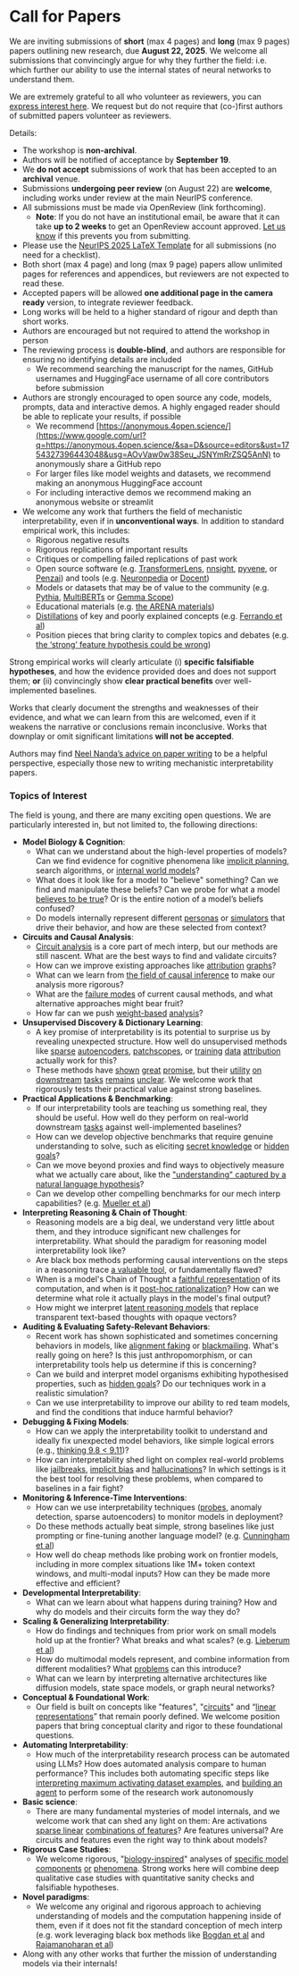 # Call for Papers
We are inviting submissions of **short** (max 4 pages) and **long** (max 9 pages) papers outlining new research, due **August 22, 2025**. We welcome all submissions that convincingly argue for why they further the field: i.e. which further our ability to use the internal states of neural networks to understand them. 

We are extremely grateful to all who volunteer as reviewers, you can [express interest here](https://www.google.com/url?q=https://docs.google.com/forms/d/e/1FAIpQLSdiw1SJllzoTz_nqzDTzTOGb9DV3W_truQyh-WvYj_QGIi7Mg/viewform?usp%3Ddialog&sa=D&source=editors&ust=1754327396439359&usg=AOvVaw2TG95r9PCW0x7sk9LHt4t3). We request but do not require that (co-)first authors of submitted papers volunteer as reviewers. 

Details: 
* The workshop is **non-archival**.
* Authors will be notified of acceptance by **September 19**.
* We **do not accept** submissions of work that has been accepted to an **archival** venue.
* Submissions **undergoing peer review** (on August 22) are **welcome**, including works under review at the main NeurIPS conference.
* All submissions must be made via OpenReview (link forthcoming).
  * **Note**: If you do not have an institutional email, be aware that it can take **up to 2 weeks** to get an OpenReview account approved. [Let us know](mailto:neurips2025@mechinterpworkshop.com) if this prevents you from submitting.
* Please use the [NeurIPS 2025 LaTeX Template](https://www.google.com/url?q=https://media.neurips.cc/Conferences/NeurIPS2025/Styles.zip&sa=D&source=editors&ust=1754327396441279&usg=AOvVaw1CVt0ltCukpYGNZOpJcZlg) for all submissions (no need for a checklist).
* Both short (max 4 page) and long (max 9 page) papers allow unlimited pages for references and appendices, but reviewers are not expected to read these.
* Accepted papers will be allowed **one additional page in the camera ready** version, to integrate reviewer feedback.
* Long works will be held to a higher standard of rigour and depth than short works.
* Authors are encouraged but not required to attend the workshop in person
* The reviewing process is **double-blind**, and authors are responsible for ensuring no identifying details are included
  * We recommend searching the manuscript for the names, GitHub usernames and HuggingFace username of all core contributors before submission
* Authors are strongly encouraged to open source any code, models, prompts, data and interactive demos. A highly engaged reader should be able to replicate your results, if possible
  * We recommend [https://anonymous.4open.science/](https://www.google.com/url?q=https://anonymous.4open.science/&sa=D&source=editors&ust=1754327396443048&usg=AOvVaw0w38Seu_JSNYmRrZSQ5AnN) to anonymously share a GitHub repo
  * For larger files like model weights and datasets, we recommend making an anonymous HuggingFace account
  * For including interactive demos we recommend making an anonymous website or streamlit
* We welcome any work that furthers the field of mechanistic interpretability, even if in **unconventional ways**. In addition to standard empirical work, this includes:
  * Rigorous negative results
  * Rigorous replications of important results
  * Critiques or compelling failed replications of past work
  * Open source software (e.g. [TransformerLens](https://www.google.com/url?q=https://github.com/neelnanda-io/TransformerLens&sa=D&source=editors&ust=1754327396444016&usg=AOvVaw0vjGiNM7hFD2uK0w2hPMgF), [nnsight](https://www.google.com/url?q=https://github.com/ndif-team/nnsight&sa=D&source=editors&ust=1754327396444114&usg=AOvVaw1nirbIDgzcITnEyoSyehmr), [pyvene](https://www.google.com/url?q=https://github.com/stanfordnlp/pyvene/tree/main/pyvene/models/mlp&sa=D&source=editors&ust=1754327396444207&usg=AOvVaw3IAzZLPTRgZ6H3acplxbmK), or [Penzai](https://www.google.com/url?q=https://github.com/google-deepmind/penzai&sa=D&source=editors&ust=1754327396444310&usg=AOvVaw1g2yuyE4sj4YPOoCBZswJQ)) and tools (e.g. [Neuronpedia](https://www.google.com/url?q=http://neuronpedia.org&sa=D&source=editors&ust=1754327396444423&usg=AOvVaw0nlPX3SlmfevcXFgekAEqz) or [Docent](https://www.google.com/url?q=https://transluce.org/introducing-docent&sa=D&source=editors&ust=1754327396444522&usg=AOvVaw1a_sKnyxFkKFkhHAPbkFo2))
  * Models or datasets that may be of value to the community (e.g. [Pythia](https://www.google.com/url?q=https://arxiv.org/abs/2304.01373&sa=D&source=editors&ust=1754327396444818&usg=AOvVaw0VRAmc1b4RcW5ziQYJ-2aF), [MultiBERTs](https://www.google.com/url?q=https://arxiv.org/abs/2106.16163&sa=D&source=editors&ust=1754327396444947&usg=AOvVaw0xCE7FXDG7c0Wa6QaPuUk0) or [Gemma Scope](https://www.google.com/url?q=https://arxiv.org/abs/2408.05147&sa=D&source=editors&ust=1754327396445057&usg=AOvVaw3lNVNGPMTouU7z5AkuYHO-))
  * Educational materials (e.g. [the ARENA materials](https://www.google.com/url?q=https://arena3-chapter1-transformer-interp.streamlit.app/&sa=D&source=editors&ust=1754327396445330&usg=AOvVaw0Cd6Ta-_aAOsdYfe1jru-O))
  * [Distillations](https://www.google.com/url?q=https://distill.pub/2017/research-debt/&sa=D&source=editors&ust=1754327396445569&usg=AOvVaw23mR0Dtr9x-PjlOhgI03-4) of key and poorly explained concepts (e.g. [Ferrando et al](https://www.google.com/url?q=https://arxiv.org/abs/2405.00208&sa=D&source=editors&ust=1754327396445817&usg=AOvVaw0KRGpITTcDAsueS_8Y0Byr))
  * Position pieces that bring clarity to complex topics and debates (e.g. [the ‘strong’ feature hypothesis could be wrong](https://www.google.com/url?q=https://www.alignmentforum.org/posts/tojtPCCRpKLSHBdpn/the-strong-feature-hypothesis-could-be-wrong&sa=D&source=editors&ust=1754327396446138&usg=AOvVaw2vvTcUDFi_BfpvGoLUbw6M))

Strong empirical works will clearly articulate (i) **specific falsifiable hypotheses**, and how the evidence provided does and does not support them; **or** (ii) convincingly show **clear practical benefits** over well-implemented baselines. 

Works that clearly document the strengths and weaknesses of their evidence, and what we can learn from this are welcomed, even if it weakens the narrative or conclusions remain inconclusive. Works that downplay or omit significant limitations **will not be accepted**. 

Authors may find [Neel Nanda’s advice on paper writing](https://www.google.com/url?q=https://www.alignmentforum.org/posts/eJGptPbbFPZGLpjsp/highly-opinionated-advice-on-how-to-write-ml-papers&sa=D&source=editors&ust=1754327396447815&usg=AOvVaw11KO4leAYlOdAZ99isWIwJ) to be a helpful perspective, especially those new to writing mechanistic interpretability papers. 
### Topics of Interest
The field is young, and there are many exciting open questions. We are particularly interested in, but not limited to, the following directions: 
* **Model Biology & Cognition**:
  * What can we understand about the high-level properties of models? Can we find evidence for cognitive phenomena like [implicit planning](https://www.google.com/url?q=https://transformer-circuits.pub/2025/attribution-graphs/biology.html%23dives-poems&sa=D&source=editors&ust=1754327396449075&usg=AOvVaw0AIzVMGAfVjoOMLO_OccpU), search algorithms, or [internal world models](https://www.google.com/url?q=https://arxiv.org/abs/2210.13382&sa=D&source=editors&ust=1754327396449319&usg=AOvVaw363JIBLnb7uzop_0DtZPq0)?
  * What does it look like for a model to "believe" something? Can we find and manipulate these beliefs? Can we probe for what a model [believes to be true](https://www.google.com/url?q=https://arxiv.org/abs/2310.06824&sa=D&source=editors&ust=1754327396449688&usg=AOvVaw36BbTIPZX9NXK3ivClvkbl)? Or is the entire notion of a model’s beliefs confused?
  * Do models internally represent different [personas](https://www.google.com/url?q=https://arxiv.org/abs/2406.12094&sa=D&source=editors&ust=1754327396449912&usg=AOvVaw12IMuVf1Wis2KcJrc9tQca) or [simulators](https://www.google.com/url?q=https://www.nature.com/articles/s41586-023-06647-8&sa=D&source=editors&ust=1754327396449999&usg=AOvVaw04txw81BF6UYsqp1VtUniw) that drive their behavior, and how are these selected from context?
* **Circuits and Causal Analysis**:
  * [Circuit analysis](https://www.google.com/url?q=https://distill.pub/2020/circuits/zoom-in/&sa=D&source=editors&ust=1754327396450372&usg=AOvVaw0mswHH-0C3VDhi0RBegtjl) is a core part of mech interp, but our methods are still nascent. What are the best ways to find and validate circuits?
  * How can we improve existing approaches like [attribution](https://www.google.com/url?q=https://arxiv.org/abs/2406.11944&sa=D&source=editors&ust=1754327396450921&usg=AOvVaw3o45br01_wVVsijhn-BEZa) [graphs](https://www.google.com/url?q=https://transformer-circuits.pub/2025/attribution-graphs/methods.html&sa=D&source=editors&ust=1754327396451105&usg=AOvVaw03D83iDKLrzU3nHvHMIZE5)?
  * What can we learn from [the field of causal inference](https://www.google.com/url?q=https://arxiv.org/abs/2407.04690&sa=D&source=editors&ust=1754327396451300&usg=AOvVaw1Eu0xqNJUL56Vl02V3Uqru) to make our analysis more rigorous?
  * What are the [failure modes](https://www.google.com/url?q=https://arxiv.org/abs/2307.15771&sa=D&source=editors&ust=1754327396451461&usg=AOvVaw1PV5g82PmVTtjt3UTn_rZr) of current causal methods, and what alternative approaches might bear fruit?
  * How far can we push [weight-based](https://www.google.com/url?q=https://arxiv.org/abs/2301.05217&sa=D&source=editors&ust=1754327396451689&usg=AOvVaw3Ml6Iq0z6CUu3uUcdfX9J5) [analysis](https://www.google.com/url?q=https://arxiv.org/abs/2410.08417&sa=D&source=editors&ust=1754327396451822&usg=AOvVaw1RS6cgH3antVFXLz819N6M)?
* **Unsupervised Discovery & Dictionary Learning**:
  * A key promise of interpretability is its potential to surprise us by revealing unexpected structure. How well do unsupervised methods like [sparse](https://www.google.com/url?q=https://arxiv.org/abs/2103.15949&sa=D&source=editors&ust=1754327396452493&usg=AOvVaw0_jLkNz5Cx8lRYBHVRjD4m) [autoencoders](https://www.google.com/url?q=https://transformer-circuits.pub/2023/monosemantic-features&sa=D&source=editors&ust=1754327396452644&usg=AOvVaw1aYcsTiLa-2up0-G2xdlvn), [patch](https://www.google.com/url?q=https://arxiv.org/abs/2401.06102&sa=D&source=editors&ust=1754327396452716&usg=AOvVaw2Dzx6bmeg8v5ZeSn_x1YqC)[scopes](https://www.google.com/url?q=https://arxiv.org/abs/2403.10949v2&sa=D&source=editors&ust=1754327396452763&usg=AOvVaw0wpbK3CpumkNdi4H2zgl0w), or [training](https://www.google.com/url?q=https://proceedings.mlr.press/v70/koh17a?ref%3Dhttps://githubhelp.com&sa=D&source=editors&ust=1754327396452851&usg=AOvVaw1Wio2xYlOYCIIZWu5SCcnn) [data](https://www.google.com/url?q=https://arxiv.org/abs/2308.03296&sa=D&source=editors&ust=1754327396452923&usg=AOvVaw2Q1ACAnpjSqlIrNSaFBFQQ) [attribution](https://www.google.com/url?q=https://arxiv.org/abs/2205.11482&sa=D&source=editors&ust=1754327396453001&usg=AOvVaw0uns_kY4vwWG4p2w-fNsyd) actually work for this?
  * These methods have [shown](https://www.google.com/url?q=https://transformer-circuits.pub/2024/scaling-monosemanticity/index.html&sa=D&source=editors&ust=1754327396453228&usg=AOvVaw0WbvPYZdv2PNxLHvmZdr5t) [great](https://www.google.com/url?q=https://transformer-circuits.pub/2025/attribution-graphs/biology.html&sa=D&source=editors&ust=1754327396453318&usg=AOvVaw0JeUkam6FUL84eGzyRB-CR) [promise](https://www.google.com/url?q=https://arxiv.org/abs/2503.10965&sa=D&source=editors&ust=1754327396453390&usg=AOvVaw1Uu5WQTjVm8JIgvyS4cVrc), but their [utility](https://www.google.com/url?q=https://arxiv.org/abs/2502.16681&sa=D&source=editors&ust=1754327396453467&usg=AOvVaw2mxhPYSOrzXrnOqS8hR5pD) [on](https://www.google.com/url?q=https://www.tilderesearch.com/blog/sieve&sa=D&source=editors&ust=1754327396453531&usg=AOvVaw05DGxl6QUctWu-oMniZxsO) [downstream](https://www.google.com/url?q=https://arxiv.org/abs/2501.17148&sa=D&source=editors&ust=1754327396453596&usg=AOvVaw3i19mKQAckZGSBnw9jXdPP) [tasks](https://www.google.com/url?q=https://transformer-circuits.pub/2024/features-as-classifiers/index.html&sa=D&source=editors&ust=1754327396453689&usg=AOvVaw2NH9umIkK9hxH81BLKn24r) [remains](https://www.google.com/url?q=https://arxiv.org/abs/2502.04382&sa=D&source=editors&ust=1754327396453752&usg=AOvVaw1bAuYMxkghq0MK1dgNS23i) [unclear](https://www.google.com/url?q=https://www.alignmentforum.org/posts/4uXCAJNuPKtKBsi28/negative-results-for-saes-on-downstream-tasks&sa=D&source=editors&ust=1754327396453843&usg=AOvVaw1UOAY76TpI8DnP0LVrkxi9). We welcome work that rigorously tests their practical value against strong baselines.
* **Practical Applications & Benchmarking**:
  * If our interpretability tools are teaching us something real, they should be useful. How well do they perform on real-world downstream [tasks](https://www.google.com/url?q=https://www.lesswrong.com/posts/wGRnzCFcowRCrpX4Y/downstream-applications-as-validation-of-interpretability&sa=D&source=editors&ust=1754327396454479&usg=AOvVaw27KwSDcpJQGSe9wL6gd0ym) against well-implemented baselines?
  * How can we develop objective benchmarks that require genuine understanding to solve, such as eliciting [secret knowledge](https://www.google.com/url?q=https://arxiv.org/abs/2505.14352&sa=D&source=editors&ust=1754327396454765&usg=AOvVaw0Lv3sXBUusTCoF6ufNFAO6) or [hidden goals](https://www.google.com/url?q=https://arxiv.org/abs/2503.10965&sa=D&source=editors&ust=1754327396454839&usg=AOvVaw2TFoXTTet2iyw2VrINe1Y9)?
  * Can we move beyond proxies and find ways to objectively measure what we actually care about, like the ["understanding" captured by a natural language hypothesis](https://www.google.com/url?q=https://arxiv.org/abs/2502.04382&sa=D&source=editors&ust=1754327396455107&usg=AOvVaw1_GjBA-9kxl0yf8-j20ZhX)?
  * Can we develop other compelling benchmarks for our mech interp capabilities? (e.g. [Mueller et al](https://www.google.com/url?q=https://arxiv.org/abs/2504.13151&sa=D&source=editors&ust=1754327396455285&usg=AOvVaw1rrnmcuq_YsCfRTIgKGz3y))
* **Interpreting Reasoning & Chain of Thought**:
  * Reasoning models are a big deal, we understand very little about them, and they introduce significant new challenges for interpretability. What should the paradigm for reasoning model interpretability look like?
  * Are black box methods performing causal interventions on the steps in a reasoning trace [a valuable tool](https://www.google.com/url?q=https://arxiv.org/abs/2506.19143&sa=D&source=editors&ust=1754327396455782&usg=AOvVaw2aVFv2TnF3FIeX_rl4KBCC), or fundamentally flawed?
  * When is a model's Chain of Thought a [faithful representation](https://www.google.com/url?q=https://arxiv.org/abs/2305.04388&sa=D&source=editors&ust=1754327396455949&usg=AOvVaw3Ecr-n_jz7iJfKdLBr29nn) of its computation, and when is it [post-hoc rationalization](https://www.google.com/url?q=https://arxiv.org/abs/2503.08679&sa=D&source=editors&ust=1754327396456076&usg=AOvVaw280GuVXR5Ur5Pn2Su_y5QC)? How can we determine what role it actually plays in the model's final output?
  * How might we interpret [latent reasoning models](https://www.google.com/url?q=https://arxiv.org/abs/2412.06769&sa=D&source=editors&ust=1754327396456292&usg=AOvVaw11HbGOhzjImQp8nBpy2Nhq) that replace transparent text-based thoughts with opaque vectors?
* **Auditing & Evaluating Safety-Relevant Behaviors**:
  * Recent work has shown sophisticated and sometimes concerning behaviors in models, like [alignment faking](https://www.google.com/url?q=https://arxiv.org/abs/2412.14093&sa=D&source=editors&ust=1754327396456717&usg=AOvVaw30672F62OxiB0A6TbZVhGR) or [blackmailing](https://www.google.com/url?q=https://www.anthropic.com/research/agentic-misalignment&sa=D&source=editors&ust=1754327396456815&usg=AOvVaw3RRDP0_k0RKmHYPHYo_uh3). What's really going on here? Is this just anthropomorphism, or can interpretability tools help us determine if this is concerning?
  * Can we build and interpret model organisms exhibiting hypothesised properties, such as [hidden goals](https://www.google.com/url?q=https://arxiv.org/abs/2503.10965&sa=D&source=editors&ust=1754327396457179&usg=AOvVaw0fGH1dNKWDTDCi5D-q4Q1Q)? Do our techniques work in a realistic simulation?
  * Can we use interpretability to improve our ability to red team models, and find the conditions that induce harmful behavior?
* **Debugging & Fixing Models**:
  * How can we apply the interpretability toolkit to understand and ideally fix unexpected model behaviors, like simple logical errors (e.g., [thinking 9.8 < 9.11](https://www.google.com/url?q=https://transluce.org/observability-interface&sa=D&source=editors&ust=1754327396457776&usg=AOvVaw1bPERG43mjSPNN3wuVNbbq))?
  * How can interpretability shed light on complex real-world problems like [jailbreaks](https://www.google.com/url?q=https://transformer-circuits.pub/2025/attribution-graphs/biology.html%23dives-jailbreak&sa=D&source=editors&ust=1754327396457999&usg=AOvVaw2IAgi3ozgOPRgh1SqjvnoS), [implicit bias](https://www.google.com/url?q=https://arxiv.org/abs/2506.10922&sa=D&source=editors&ust=1754327396458074&usg=AOvVaw0TVhcPTgVN7CClwPVIt_14) and [hallucinations](https://www.google.com/url?q=https://arxiv.org/abs/2411.14257&sa=D&source=editors&ust=1754327396458143&usg=AOvVaw1GpCvELHhz5MOlCFHrvB26)? In which settings is it the best tool for resolving these problems, when compared to baselines in a fair fight?
* **Monitoring & Inference-Time Interventions**:
  * How can we use interpretability techniques ([probes](https://www.google.com/url?q=https://arxiv.org/abs/2102.12452&sa=D&source=editors&ust=1754327396458538&usg=AOvVaw00qMvIlXDSbKbXRVPcSUIp), anomaly detection, sparse autoencoders) to monitor models in deployment?
  * Do these methods actually beat simple, strong baselines like just prompting or fine-tuning another language model? (e.g. [Cunningham et al](https://www.google.com/url?q=https://alignment.anthropic.com/2025/cheap-monitors/&sa=D&source=editors&ust=1754327396458815&usg=AOvVaw0pnhUdm_rRI2UflSHS_qgr))
  * How well do cheap methods like probing work on frontier models, including in more complex situations like 1M+ token context windows, and multi-modal inputs? How can they be made more effective and efficient?
* **Developmental Interpretability**:
  * What can we learn about what happens during training? How and why do models and their circuits form the way they do?
* **Scaling & Generalizing Interpretability**:
  * How do findings and techniques from prior work on small models hold up at the frontier? What breaks and what scales? (e.g. [Lieberum et al](https://www.google.com/url?q=https://arxiv.org/abs/2307.09458&sa=D&source=editors&ust=1754327396459583&usg=AOvVaw36j11fV4DWDxthwfY3j7Mw))
  * How do multimodal models represent, and combine information from different modalities? What [problems](https://www.google.com/url?q=https://openreview.net/pdf?id%3DVUhRdZp8ke&sa=D&source=editors&ust=1754327396459808&usg=AOvVaw0bmEym4htGQPbCkravOzoE) can this introduce?
  * What can we learn by interpreting alternative architectures like diffusion models, state space models, or graph neural networks?
* **Conceptual & Foundational Work**:
  * Our field is built on concepts like "features", "[circuits](https://www.google.com/url?q=https://distill.pub/2020/circuits/zoom-in/&sa=D&source=editors&ust=1754327396460223&usg=AOvVaw06_snB6oGlgiid4LZcooUL)" and “[linear representations](https://www.google.com/url?q=https://transformer-circuits.pub/2024/july-update/index.html%23linear-representations&sa=D&source=editors&ust=1754327396460410&usg=AOvVaw2k7ybZ_3nxqkOFr4SL_40O)” that remain poorly defined. We welcome position papers that bring conceptual clarity and rigor to these foundational questions.
* **Automating Interpretability**:
  * How much of the interpretability research process can be automated using LLMs? How does automated analysis compare to human performance? This includes both automating specific steps like [interpreting maximum activating dataset examples](https://www.google.com/url?q=https://openaipublic.blob.core.windows.net/neuron-explainer/paper/index.html&sa=D&source=editors&ust=1754327396461719&usg=AOvVaw092nt4qxePZTa87howZ40R), and [building an agent](https://www.google.com/url?q=https://arxiv.org/abs/2404.14394&sa=D&source=editors&ust=1754327396461898&usg=AOvVaw31cmz15IVgRFZUFgKEgJd9) to perform some of the research work autonomously
* **Basic science**:
  * There are many fundamental mysteries of model internals, and we welcome work that can shed any light on them: Are activations [sparse linear](https://www.google.com/url?q=https://arxiv.org/abs/1601.03764&sa=D&source=editors&ust=1754327396462810&usg=AOvVaw2iztqc3LOvwIdjPMaZT03u) [combinations of features](https://www.google.com/url?q=https://transformer-circuits.pub/2022/toy_model/index.html&sa=D&source=editors&ust=1754327396463015&usg=AOvVaw3x5zB74xUbkY3ag5MZr4dn)? Are features universal? Are circuits and features even the right way to think about models?
* **Rigorous Case Studies**:
  * We welcome rigorous, "[biology-inspired](https://www.google.com/url?q=https://distill.pub/2020/circuits/curve-circuits/&sa=D&source=editors&ust=1754327396463355&usg=AOvVaw3SwCogPLdSJh7G6RXYY2gw)" analyses of [specific model](https://www.google.com/url?q=https://arxiv.org/abs/2310.04625&sa=D&source=editors&ust=1754327396463433&usg=AOvVaw0T953MTDgIHK697WGyRkAh) [components](https://www.google.com/url?q=https://transformer-circuits.pub/2024/scaling-monosemanticity/index.html&sa=D&source=editors&ust=1754327396463514&usg=AOvVaw0N5Grf-00NLCshrZE8s4Rk) [or](https://www.google.com/url?q=https://arxiv.org/abs/2305.01610&sa=D&source=editors&ust=1754327396463571&usg=AOvVaw3YA0OEDCyR6KE6M_ii4Zgn) [phenomena](https://www.google.com/url?q=https://arxiv.org/abs/2306.09346&sa=D&source=editors&ust=1754327396463638&usg=AOvVaw0K9ebJQuRVIvZL5uP5LscQ). Strong works here will combine deep qualitative case studies with quantitative sanity checks and falsifiable hypotheses.
* **Novel paradigms**:
  * We welcome any original and rigorous approach to achieving understanding of models and the computation happening inside of them, even if it does not fit the standard conception of mech interp (e.g. work leveraging black box methods like [Bogdan et al](https://www.google.com/url?q=https://arxiv.org/abs/2506.19143&sa=D&source=editors&ust=1754327396464143&usg=AOvVaw2aAp8W4FaCVJVLaFvAlH0K) and [Rajamanoharan et al](https://www.google.com/url?q=https://www.alignmentforum.org/posts/wnzkjSmrgWZaBa2aC/self-preservation-or-instruction-ambiguity-examining-the&sa=D&source=editors&ust=1754327396464275&usg=AOvVaw34MeacYp8gXMYLPWRUQYEK))
* Along with any other works that further the mission of understanding models via their internals!